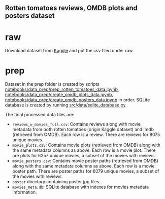 ## Rotten tomatoes reviews, OMDB plots and posters dataset

# raw
Download dataset from [Kaggle](https://www.kaggle.com/datasets/stefanoleone992/rotten-tomatoes-movies-and-critic-reviews-dataset/data) and put the csv filed under raw.

# prep
Dataset in the prep folder is created by scripts [notebooks/data_prep/prep_rotten_tomatoes_data.ipynb](../../notebooks/data_prep/prep_rotten_tomatoes_data.ipynb), 
[notebooks/data_prep/create_omdb_plots_data.ipynb](../../notebooks/data_prep/create_omdb_plots_data.ipynb), 
[notebooks/data_prep/create_omdb_posters_data.ipynb](../../notebooks/data_prep/create_omdb_posters_data.ipynb)
in order. 
SQLite database is created by running [src/data/sqlite_database.py](../../src/data/sqlite_database.py).

The final processed data files are:
- `reviews_w_movies_full.csv`: Contains reviews along with movie metadata from both rotten tomatoes 
(origin Kaggle dataset) and Imdb (retrieved from OMDB). Each row is a review. There are reviews for 
8075 unique movies.
- `movie_plots.csv`: Contains movie plots (retrieved from OMDB) along with the same metadata columns as above. 
Each row is a movie plot. There are plots for 6257 unique movies, a subset of the movies with reviews.
- `movie_posters.csv`: Contains movie poster paths (retrieved from OMDB) along with the same metadata columns as above. 
Each row is a movie poster path. There are poster paths for 6079 unique movies, a subset of the movies with reviews.
- `poster` directory containing poster jpg files.
- `movies_meta.db`: SQLite database with indexes for movies metadata information.
